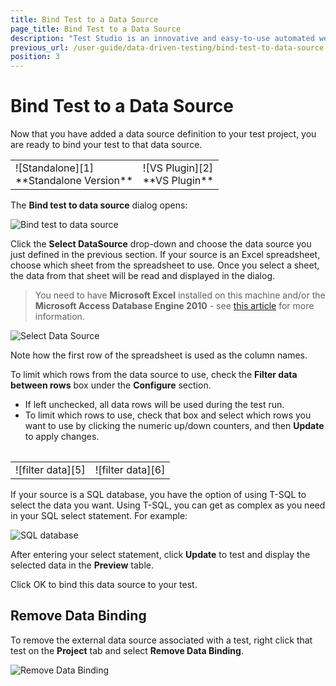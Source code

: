 ```yaml
---
title: Bind Test to a Data Source
page_title: Bind Test to a Data Source
description: "Test Studio is an innovative and easy-to-use automated web, WPF and load testing solution. Test Studio tests support essential technologies like ASP.NET AJAX, Silverlight, PHP and MVC. HTML5, Testing framework, functional testing, performance testing, load testing, exploratory testing, manual testing."
previous_url: /user-guide/data-driven-testing/bind-test-to-data-source.aspx, /user-guide/data-driven-testing/bind-test-to-data-source
position: 3
---
```

# Bind Test to a Data Source

Now that you have added a data source definition to your test project, you are ready to bind your test to that data source.

<table id="no-table">
<tr>
<td>![Standalone][1]<br>**Standalone Version**</td>
<td>![VS Plugin][2]<br>**VS Plugin**</td>
</tr>
<table>

The **Bind test to data source** dialog opens:

![Bind test to data source][3]

Click the **Select DataSource** drop-down and choose the data source you just defined in the previous section. If your source is an Excel spreadsheet, choose which sheet from the spreadsheet to use. Once you select a sheet, the data from that sheet will be read and displayed in the dialog.

> You need to have __Microsoft Excel__ installed on this machine and/or the __Microsoft Access Database Engine 2010__ - see <a href="/troubleshooting-guide/test-execution-problems-tg/unable-to-show-data" target="_blank">this article</a> for more information.

![Select Data Source][4]

Note how the first row of the spreadsheet is used as the column names.

 

To limit which rows from the data source to use, check the **Filter data between rows** box under the **Configure** section.

- If left unchecked, all data rows will be used during the test run.
- To limit which rows to use, check that box and select which rows you want to use by clicking the numeric up/down counters, and then **Update** to apply changes.

<table id="no-table">
<tr>
<td>![filter data][5]</td>
<td>![filter data][6]</td>
</tr>
<table>

If your source is a SQL database, you have the option of using T-SQL to select the data you want. Using T-SQL, you can get as complex as you need in your SQL select statement. For example:

![SQL database][7]

After entering your select statement, click **Update** to test and display the selected data in the **Preview** table.

Click OK to bind this data source to your test.

## Remove Data Binding

To remove the external data source associated with a test, right click that test on the **Project** tab and select **Remove Data Binding**.

![Remove Data Binding][8] 

[1]: /img/features/data-driven-testing/bind-test-data-source/fig1.png
[2]: /img/features/data-driven-testing/bind-test-data-source/fig2.png
[3]: /img/features/data-driven-testing/bind-test-data-source/fig3.png
[4]: /img/features/data-driven-testing/bind-test-data-source/fig4.png
[5]: /img/features/data-driven-testing/bind-test-data-source/fig5.png
[6]: /img/features/data-driven-testing/bind-test-data-source/fig6.png
[7]: /img/features/data-driven-testing/bind-test-data-source/fig7.png
[8]: /img/features/data-driven-testing/bind-test-data-source/fig8.png
